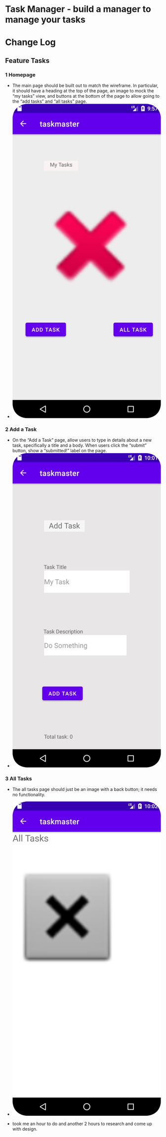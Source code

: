# Task Manager - build a manager to manage your tasks

# Change Log
## Feature Tasks
### 1 Homepage
- The main page should be built out to match the wireframe. In particular, it should have a heading at the top of the page, an image to mock the “my tasks” view, and buttons at the bottom of the page to allow going to the “add tasks” and “all tasks” page.
- ![main activity](/taskmaster/screenshots/lab26_mainactivity.png)

### 2 Add a Task
- On the “Add a Task” page, allow users to type in details about a new task, specifically a title and a body. When users click the “submit” button, show a “submitted!” label on the page.
- ![main activity](/taskmaster/screenshots/lab26_addactivity.png)
### 3 All Tasks
- The all tasks page should just be an image with a back button; it needs no functionality.
- ![main activity](/taskmaster/screenshots/lab26_allactivity.png)

- took me an hour to do and another 2 hours to research and come up with design.


